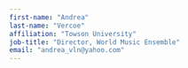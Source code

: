 ```yaml
---
first-name: "Andrea"
last-name: "Vercoe"
affiliation: "Towson University"
job-title: "Director, World Music Ensemble"
email: "andrea_vln@yahoo.com"
---
```

